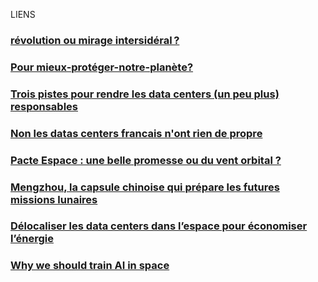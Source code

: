  

LIENS
### [révolution ou mirage intersidéral ?](https://usbeketrica.com/fr/article/envoyer-des-data-centers-en-orbite-revolution-ou-mirage-intersideral-espace?utm_source=firefox-newtab-fr-fr#)

### [Pour mieux-protéger-notre-planète?](https://www.techniques-ingenieur.fr/actualite/articles/des-datacenters-dans-l-espace-pour-mieux-proteger-notre-planete-146892/)

### [Trois pistes pour rendre les data centers (un peu plus) responsables](https://usbeketrica.com/fr/article/trois-pistes-pour-rendre-les-data-centers-un-peu-plus-responsables)

### [Non les datas centers francais n'ont rien de propre](https://usbeketrica.com/fr/article/eau-accaparement-des-terres-non-les-data-centers-francais-n-ont-rien-de-propre)

### [Pacte Espace : une belle promesse ou du vent orbital ?](https://www.agences-spatiales.fr/pacte-espace/)

### [Mengzhou, la capsule chinoise qui prépare les futures missions lunaires](https://www.agences-spatiales.fr/capsule-chinoise-mengzhou-lune/)

### [Délocaliser les data centers dans l’espace pour économiser l’énergie](https://fr.statista.com/infographie/35261/comparaison-couts-de-fonctionnement-data-center-sur-terre-et-dans-l-espace/)

### [Why we should train AI in space](https://starcloudinc.github.io/wp.pdf)

